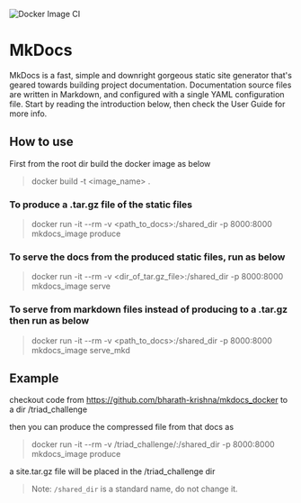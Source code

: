 ![Docker Image CI](https://github.com/bharath-krishna/mkdocs_docker/workflows/Docker%20Image%20CI/badge.svg?branch=master)

# MkDocs

MkDocs is a fast, simple and downright gorgeous static site generator that's geared towards building
project documentation. Documentation source files are written in Markdown, and configured with a single
YAML configuration file. Start by reading the introduction below, then check the User Guide for more info.

## How to use

First from the root dir build the docker image as below
> docker build -t <image_name> .

### To produce a .tar.gz file of the static files

> docker run -it --rm -v <path_to_docs>:/shared_dir -p 8000:8000 mkdocs_image produce

### To serve the docs from the produced static files, run as below

> docker run -it --rm -v <dir_of_tar.gz_file>:/shared_dir -p 8000:8000 mkdocs_image serve

### To serve from markdown files instead of producing to a .tar.gz then run as below

> docker run -it --rm -v <path_to_docs>:/shared_dir -p 8000:8000 mkdocs_image serve_mkd

## Example

checkout code from <https://github.com/bharath-krishna/mkdocs_docker> to a dir 
/triad_challenge

then you can produce the compressed file from that docs as 

> docker run -it --rm -v /triad_challenge/:/shared_dir -p 8000:8000 mkdocs_image produce

a site.tar.gz file will be placed in the /triad_challenge dir

> Note: `/shared_dir` is a standard name, do not change it.

